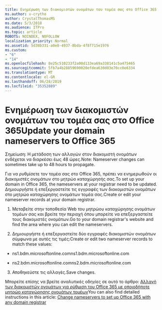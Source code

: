 ```yaml
---
title: Ενημέρωση των διακομιστών ονομάτων του τομέα σας στο Office 365
ms.author: v-crytho
author: CrystalThomasMS
ms.date: 5/3/2018
ms.audience: ITPro
ms.topic: article
ROBOTS: NOINDEX, NOFOLLOW
localization_priority: Normal
ms.assetid: 5d38b331-a0e8-4937-8bda-4f8f715e1976
ms.custom:
- "6"
- "14"
ms.openlocfilehash: 8e25c510233f2a00d133ea69a338141c5a475465
ms.sourcegitcommit: 5fb7a4b28859690020efdea630d03e70cc0e6334
ms.translationtype: MT
ms.contentlocale: el-GR
ms.lasthandoff: 06/28/2019
ms.locfileid: "35352889"
---
```

# <a name="update-your-domain-nameservers-to-office-365"></a><span data-ttu-id="9e50f-102">Ενημέρωση των διακομιστών ονομάτων του τομέα σας στο Office 365</span><span class="sxs-lookup"><span data-stu-id="9e50f-102">Update your domain nameservers to Office 365</span></span>

<span data-ttu-id="9e50f-103">Σημείωση: Η μετάδοση των αλλαγών στον διακομιστή ονομάτων ενδέχεται να διαρκέσει έως 48 ώρες.</span><span class="sxs-lookup"><span data-stu-id="9e50f-103">Note: Nameserver changes can sometimes take up to 48 hours to propagate.</span></span>
  
<span data-ttu-id="9e50f-104">Για να ρυθμίσετε τον τομέα σας στο Office 365, πρέπει να ενημερωθούν οι διακομιστές ονομάτων στο μητρώο καταχώρησής σας.</span><span class="sxs-lookup"><span data-stu-id="9e50f-104">To set up your domain in Office 365, the nameservers at your registrar need to be updated.</span></span> <span data-ttu-id="9e50f-105">Δημιουργήστε ή επεξεργαστείτε τις εγγραφές των διακομιστών ονομάτων στο μητρώο καταχώρησης ονομάτων τομέα σας.</span><span class="sxs-lookup"><span data-stu-id="9e50f-105">Create or edit your nameserver records at your domain registrar.</span></span>
  
1. <span data-ttu-id="9e50f-106">Μεταβείτε στην τοποθεσία Web του μητρώου καταχώρησης ονομάτων τομέων σας και βρείτε την περιοχή όπου μπορείτε να επεξεργαστείτε τους διακομιστές ονομάτων.</span><span class="sxs-lookup"><span data-stu-id="9e50f-106">Go to your domain registrar's website and find the area where you can edit the nameservers.</span></span>

2. <span data-ttu-id="9e50f-107">Δημιουργήστε ή επεξεργαστείτε δύο εγγραφές διακομιστών ονομάτων σύμφωνα με αυτές τις τιμές:</span><span class="sxs-lookup"><span data-stu-id="9e50f-107">Create or edit two nameserver records to match these values:</span></span>

  - <span data-ttu-id="9e50f-108">ns1.bdm.microsoftonline.com</span><span class="sxs-lookup"><span data-stu-id="9e50f-108">ns1.bdm.microsoftonline.com</span></span>

  - <span data-ttu-id="9e50f-109">ns2.bdm.microsoftonline.com</span><span class="sxs-lookup"><span data-stu-id="9e50f-109">ns2.bdm.microsoftonline.com</span></span>

3. <span data-ttu-id="9e50f-110">Αποθηκεύστε τις αλλαγές.</span><span class="sxs-lookup"><span data-stu-id="9e50f-110">Save changes.</span></span>

<span data-ttu-id="9e50f-111">Μπορείτε επίσης να βρείτε αναλυτικές οδηγίες σε αυτό το άρθρο: [Αλλαγή των διακομιστών ονομάτων για ρύθμιση του Office 365 με οποιοδήποτε μητρώο καταχώρησης ονομάτων τομέων](https://support.office.com/article/Change-nameservers-at-any-domain-registrar-to-set-up-Office-365-a8b487a9-2a45-4581-9dc4-5d28a47010a2.aspx)</span><span class="sxs-lookup"><span data-stu-id="9e50f-111">You can also find detailed instructions in this article: [Change nameservers to set up Office 365 with any domain registrar](https://support.office.com/article/Change-nameservers-at-any-domain-registrar-to-set-up-Office-365-a8b487a9-2a45-4581-9dc4-5d28a47010a2.aspx)</span></span>
  